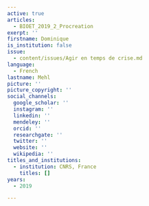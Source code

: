 ```yaml
---
active: true
articles:
  - BIOET_2019_2_Procreation
exerpt: ''
firstname: Dominique
is_institution: false
issue:
  - content/issues/Agir en temps de crise.md
language:
  - French
lastname: Mehl
picture: ''
picture_copyright: ''
social_channels:
  google_scholar: ''
  instagram: ''
  linkedin: ''
  mendeley: ''
  orcid: ''
  researchgate: ''
  twitter: ''
  website: ''
  wikipedia: ''
titles_and_institutions:
  - institution: CNRS, France
    titles: []
years:
  - 2019

---
```

